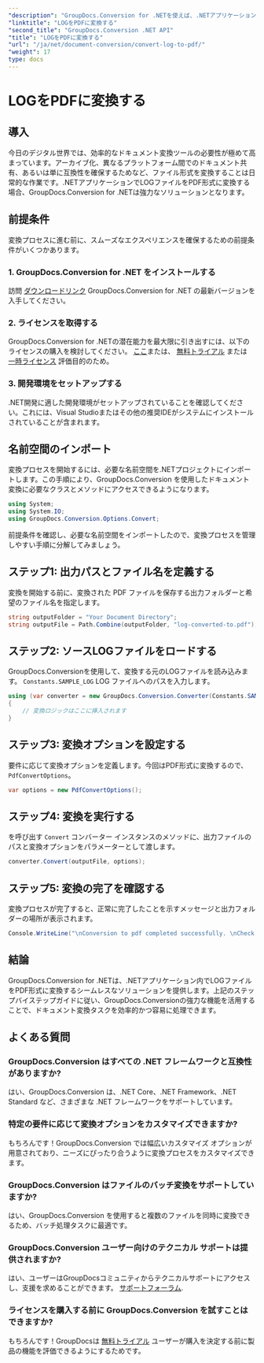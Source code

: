 ```yaml
---
"description": "GroupDocs.Conversion for .NETを使えば、.NETアプリケーションでLOGファイルをPDF形式に簡単に変換できます。ドキュメント変換の手順については、ステップバイステップガイドをご覧ください。"
"linktitle": "LOGをPDFに変換する"
"second_title": "GroupDocs.Conversion .NET API"
"title": "LOGをPDFに変換する"
"url": "/ja/net/document-conversion/convert-log-to-pdf/"
"weight": 17
type: docs
---
```

# LOGをPDFに変換する

## 導入
今日のデジタル世界では、効率的なドキュメント変換ツールの必要性が極めて高まっています。アーカイブ化、異なるプラットフォーム間でのドキュメント共有、あるいは単に互換性を確保するためなど、ファイル形式を変換することは日常的な作業です。.NETアプリケーションでLOGファイルをPDF形式に変換する場合、GroupDocs.Conversion for .NETは強力なソリューションとなります。
## 前提条件
変換プロセスに進む前に、スムーズなエクスペリエンスを確保するための前提条件がいくつかあります。
### 1. GroupDocs.Conversion for .NET をインストールする
訪問 [ダウンロードリンク](https://releases.groupdocs.com/conversion/net/) GroupDocs.Conversion for .NET の最新バージョンを入手してください。
### 2. ライセンスを取得する
GroupDocs.Conversion for .NETの潜在能力を最大限に引き出すには、以下のライセンスの購入を検討してください。 [ここ](https://purchase.groupdocs.com/buy)または、 [無料トライアル](https://releases.groupdocs.com/) または [一時ライセンス](https://purchase.groupdocs.com/temporary-license/) 評価目的のため。
### 3. 開発環境をセットアップする
.NET開発に適した開発環境がセットアップされていることを確認してください。これには、Visual Studioまたはその他の推奨IDEがシステムにインストールされていることが含まれます。

## 名前空間のインポート
変換プロセスを開始するには、必要な名前空間を.NETプロジェクトにインポートします。この手順により、GroupDocs.Conversion を使用したドキュメント変換に必要なクラスとメソッドにアクセスできるようになります。
```csharp
using System;
using System.IO;
using GroupDocs.Conversion.Options.Convert;
```

前提条件を確認し、必要な名前空間をインポートしたので、変換プロセスを管理しやすい手順に分解してみましょう。
## ステップ1: 出力パスとファイル名を定義する
変換を開始する前に、変換された PDF ファイルを保存する出力フォルダーと希望のファイル名を指定します。
```csharp
string outputFolder = "Your Document Directory";
string outputFile = Path.Combine(outputFolder, "log-converted-to.pdf");
```
## ステップ2: ソースLOGファイルをロードする
GroupDocs.Conversionを使用して、変換する元のLOGファイルを読み込みます。 `Constants.SAMPLE_LOG` LOG ファイルへのパスを入力します。
```csharp
using (var converter = new GroupDocs.Conversion.Converter(Constants.SAMPLE_LOG))
{
    // 変換ロジックはここに挿入されます
}
```
## ステップ3: 変換オプションを設定する
要件に応じて変換オプションを定義します。今回はPDF形式に変換するので、 `PdfConvertOptions`。
```csharp
var options = new PdfConvertOptions();
```
## ステップ4: 変換を実行する
を呼び出す `Convert` コンバーター インスタンスのメソッドに、出力ファイルのパスと変換オプションをパラメーターとして渡します。
```csharp
converter.Convert(outputFile, options);
```
## ステップ5: 変換の完了を確認する
変換プロセスが完了すると、正常に完了したことを示すメッセージと出力フォルダーの場所が表示されます。
```csharp
Console.WriteLine("\nConversion to pdf completed successfully. \nCheck output in {0}", outputFolder);
```

## 結論
GroupDocs.Conversion for .NETは、.NETアプリケーション内でLOGファイルをPDF形式に変換するシームレスなソリューションを提供します。上記のステップバイステップガイドに従い、GroupDocs.Conversionの強力な機能を活用することで、ドキュメント変換タスクを効率的かつ容易に処理できます。
## よくある質問
### GroupDocs.Conversion はすべての .NET フレームワークと互換性がありますか?
はい、GroupDocs.Conversion は、.NET Core、.NET Framework、.NET Standard など、さまざまな .NET フレームワークをサポートしています。
### 特定の要件に応じて変換オプションをカスタマイズできますか?
もちろんです！GroupDocs.Conversion では幅広いカスタマイズ オプションが用意されており、ニーズにぴったり合うように変換プロセスをカスタマイズできます。
### GroupDocs.Conversion はファイルのバッチ変換をサポートしていますか?
はい、GroupDocs.Conversion を使用すると複数のファイルを同時に変換できるため、バッチ処理タスクに最適です。
### GroupDocs.Conversion ユーザー向けのテクニカル サポートは提供されますか?
はい、ユーザーはGroupDocsコミュニティからテクニカルサポートにアクセスし、支援を求めることができます。 [サポートフォーラム](https://forum。groupdocs.com/c/conversion/11).
### ライセンスを購入する前に GroupDocs.Conversion を試すことはできますか?
もちろんです！GroupDocsは [無料トライアル](https://releases.groupdocs.com/) ユーザーが購入を決定する前に製品の機能を評価できるようにするためです。